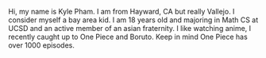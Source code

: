Hi, my name is Kyle Pham. 
I am from Hayward, CA but really Vallejo. I consider myself a bay area kid.
I am 18 years old and majoring in Math CS at UCSD and an active member of an asian fraternity. 
I like watching anime, I recently caught up to One Piece and Boruto. Keep in mind One Piece has over 1000 episodes.
